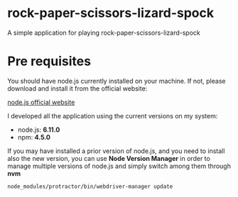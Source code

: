 # rock-paper-scissors-lizard-spock

A simple application for playing rock-paper-scissors-lizard-spock

# Pre requisites

You should have node.js currently installed on your machine. If not, please download and install it from the official website:

[node.js official website](https://nodejs.org/en/)

I developed all the application using the current versions on my system:

- node.js: **6.11.0**
- npm: **4.5.0**

If you may have installed a prior version of node.js, and you need to install also the new version, you can use **Node Version Manager** in order to manage multiple versions of node.js and simply switch among them through **nvm**

`node_modules/protractor/bin/webdriver-manager update`